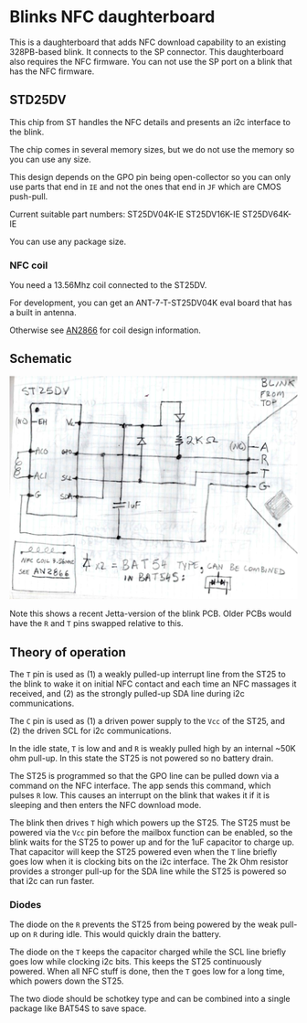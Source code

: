 # Blinks NFC daughterboard

This is a daughterboard that adds NFC download capability to an existing 328PB-based blink. It connects to the SP connector. This daughterboard also requires the NFC firmware. You can not use the SP port on a blink that has the NFC firmware.

## STD25DV

This chip from ST handles the NFC details and presents an i2c interface to the blink.

The chip comes in several memory sizes, but we do not use the memory so you can use any size.   

This design depends on the GPO pin being open-collector so you can only use parts that end in `IE` and not the ones that end in `JF` which are CMOS push-pull. 

Current suitable part numbers:
ST25DV04K-IE
ST25DV16K-IE
ST25DV64K-IE

You can use any package size.

### NFC coil

You need a 13.56Mhz coil connected to the ST25DV.

For development, you can get an ANT-7-T-ST25DV04K eval board that has a built in antenna. 

Otherwise see [AN2866](https://www.st.com/resource/en/application_note/an2866-how-to-design-a-1356-mhz-customized-antenna-for-st25-nfc--rfid-tags-stmicroelectronics.pdf) for coil design information. 

## Schematic

![](blinks-nfc-daughter.png)

Note this shows a recent Jetta-version of the blink PCB. Older PCBs would have the `R` and `T` pins swapped relative to this.   

## Theory of operation

The `T` pin is used as (1) a weakly pulled-up interrupt line from the ST25 to the blink to wake it on initial NFC contact and each time an NFC massages it received, and (2) as the strongly pulled-up SDA line during i2c communications. 

The `C` pin is used as (1) a driven power supply to the `Vcc` of the ST25, and (2) the driven SCL for i2c communications.   

In the idle state, `T` is low and and `R` is weakly pulled high by an internal ~50K ohm pull-up. In this state the ST25 is not powered so no battery drain. 

The ST25 is programmed so that the GPO line can be pulled down via a command on the NFC interface. The app sends this command, which pulses `R` low. This causes an interrupt on the blink that wakes it if it is sleeping and then enters the NFC download mode. 

The blink then drives `T` high which powers up the ST25. The ST25 must be powered via the `Vcc` pin before the mailbox function can be enabled, so the blink waits for the ST25 to power up and for the 1uF capacitor to charge up. That capacitor will keep the ST25 powered even when the `T` line briefly goes low when it is clocking bits on the i2c interface. The 2k Ohm resistor provides a stronger pull-up for the SDA line while the ST25 is powered so that i2c can run faster. 

### Diodes 

The diode on the `R` prevents the ST25 from being powered by the weak pull-up on `R` during idle. This would quickly drain the battery. 

The diode on the `T` keeps the capacitor charged while the SCL line briefly goes low while clocking i2c bits. This keeps the ST25 continuously powered. When all NFC stuff is done, then the `T` goes low for a long time, which powers down the ST25.   
 
The two diode should be schotkey type and can be combined into a single package like BAT54S to save space.    

